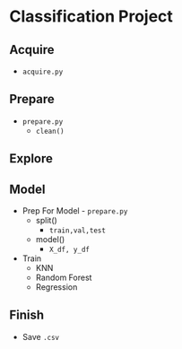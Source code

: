 # Classification Project

## Acquire

- `acquire.py`

## Prepare

- `prepare.py`
  - `clean()`

## Explore

## Model

- Prep For Model - `prepare.py`
  - split()
    - `train,val,test`
  - model()
    - `X_df, y_df`
- Train
  - KNN
  - Random Forest
  - Regression

## Finish

- Save `.csv`

